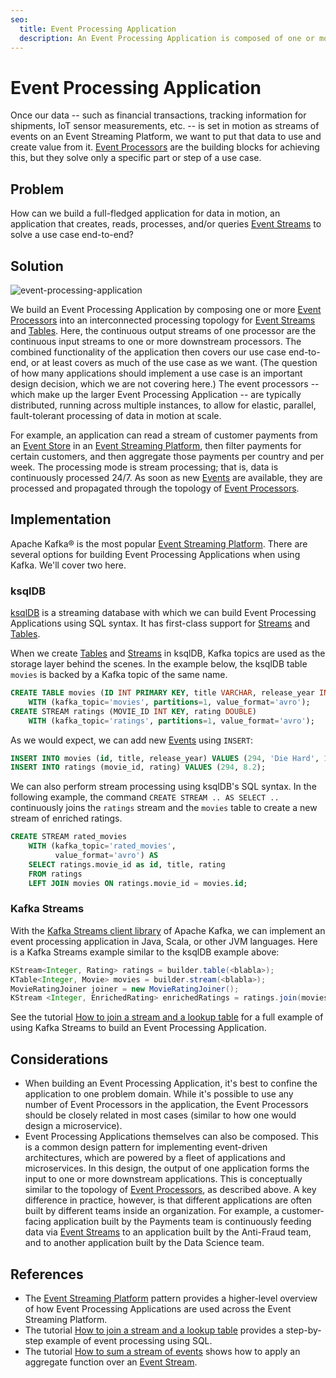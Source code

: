 ```yaml
---
seo:
  title: Event Processing Application
  description: An Event Processing Application is composed of one or more connected Event Processors, which form a processing topology to continuously process data in Event Streams and Tables.
---
```


# Event Processing Application
Once our data -- such as financial transactions, tracking information for shipments, IoT sensor measurements, etc. -- is set in motion as streams of events on an Event Streaming Platform, we want to put that data to use and create value from it. [Event Processors](../event-processing/event-processor.md) are the building blocks for achieving this, but they solve only a specific part or step of a use case.

## Problem
How can we build a full-fledged application for data in motion, an application that creates, reads, processes, and/or queries [Event Streams](../event-stream/event-stream.md) to solve a use case end-to-end?

## Solution
![event-processing-application](../img/event-processing-application.png)

We build an Event Processing Application by composing one or more [Event Processors](../event-processing/event-processor.md) into an interconnected processing topology for [Event Streams](../event-stream/event-stream.md) and [Tables](../table/state-table.md). Here, the continuous output streams of one processor are the continuous input streams to one or more downstream processors. The combined functionality of the application then covers our use case end-to-end, or at least covers as much of the use case as we want. (The question of how many applications should implement a use case is an important design decision, which we are not covering here.) The event processors -- which make up the larger Event Processing Application -- are typically distributed, running across multiple instances, to allow for elastic, parallel, fault-tolerant processing of data in motion at scale.

For example, an application can read a stream of customer payments from an [Event Store](../event-storage/event-store.md) in an [Event Streaming Platform](../event-stream/event-streaming-platform.md), then filter payments for certain customers, and then aggregate those payments per country and per week. The processing mode is stream processing; that is, data is continuously processed 24/7. As soon as new [Events](../event/event.md) are available, they are processed and propagated through the topology of [Event Processors](../event-processing/event-processor.md).


## Implementation
Apache Kafka® is the most popular [Event Streaming Platform](../event-stream/event-streaming-platform.md). There are several options for building Event Processing Applications when using Kafka. We'll cover two here.

### ksqlDB
[ksqlDB](https://ksqldb.io) is a streaming database with which we can build Event Processing Applications using SQL syntax. It has first-class support for [Streams](../event-stream/event-stream.md) and [Tables](../table/state-table.md).

When we create [Tables](../table/state-table.md) and [Streams](../event-stream/event-stream.md) in ksqlDB, Kafka topics are used as the storage layer behind the scenes. In the example below, the ksqlDB table `movies` is backed by a Kafka topic of the same name.
```sql
CREATE TABLE movies (ID INT PRIMARY KEY, title VARCHAR, release_year INT)
    WITH (kafka_topic='movies', partitions=1, value_format='avro');
CREATE STREAM ratings (MOVIE_ID INT KEY, rating DOUBLE)
    WITH (kafka_topic='ratings', partitions=1, value_format='avro');
```

As we would expect, we can add new [Events](../event/event.md) using `INSERT`:
```sql
INSERT INTO movies (id, title, release_year) VALUES (294, 'Die Hard', 1998);
INSERT INTO ratings (movie_id, rating) VALUES (294, 8.2);
```

We can also perform stream processing using ksqlDB's SQL syntax. In the following example, the command `CREATE STREAM .. AS SELECT ..` continuously joins the `ratings` stream and the `movies` table to create a new stream of enriched ratings.
```sql
CREATE STREAM rated_movies
    WITH (kafka_topic='rated_movies',
          value_format='avro') AS
    SELECT ratings.movie_id as id, title, rating
    FROM ratings
    LEFT JOIN movies ON ratings.movie_id = movies.id;
```

### Kafka Streams

With the [Kafka Streams client library](https://docs.confluent.io/platform/current/streams/index.html) of Apache Kafka, we can implement an event processing application in Java, Scala, or other JVM languages. Here is a Kafka Streams example similar to the ksqlDB example above:

```java
KStream<Integer, Rating> ratings = builder.table(<blabla>);
KTable<Integer, Movie> movies = builder.stream(<blabla>);
MovieRatingJoiner joiner = new MovieRatingJoiner();
KStream <Integer, EnrichedRating> enrichedRatings = ratings.join(movies, joiner);
```

See the tutorial [How to join a stream and a lookup table](https://kafka-tutorials.confluent.io/join-a-stream-to-a-table/kstreams.html) for a full example of using Kafka Streams to build an Event Processing Application.

## Considerations
* When building an Event Processing Application, it's best to confine the application to one problem domain. While it's possible to use any number of Event Processors in the application, the Event Processors should be closely related in most cases (similar to how one would design a microservice).
* Event Processing Applications themselves can also be composed. This is a common design pattern for implementing event-driven architectures, which are powered by a fleet of applications and microservices. In this design, the output of one application forms the input to one or more downstream applications. This is conceptually similar to the topology of [Event Processors](../event-processing/event-processor.md), as described above. A key difference in practice, however, is that different applications are often built by different teams inside an organization. For example, a customer-facing application built by the Payments team is continuously feeding data via [Event Streams](../event-stream/event-stream.md) to an application built by the Anti-Fraud team, and to another application built by the Data Science team. 

## References
* The [Event Streaming Platform](../event-stream/event-streaming-platform.md) pattern provides a higher-level overview of how Event Processing Applications are used across the Event Streaming Platform.
* The tutorial [How to join a stream and a lookup table](https://kafka-tutorials.confluent.io/join-a-stream-to-a-table/ksql.html) provides a step-by-step example of event processing using SQL.
* The tutorial [How to sum a stream of events](https://kafka-tutorials.confluent.io/create-stateful-aggregation-sum/ksql.html) shows how to apply an aggregate function over an [Event Stream](../event-stream/event-stream.md). 

